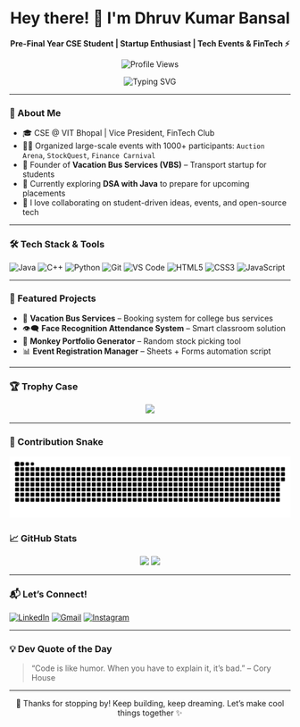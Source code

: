 <h1 align="center">Hey there! 👋 I'm Dhruv Kumar Bansal</h1>
<p align="center">
  <b>Pre-Final Year CSE Student | Startup Enthusiast | Tech Events & FinTech ⚡</b><br>
  <p align="center">
  <img src="https://komarev.com/ghpvc/?username=dhruvkbansal&color=blue" alt="Profile Views"/>
</p>
</p>

<p align="center">
  <img src="https://readme-typing-svg.herokuapp.com?font=Fira+Code&size=22&pause=1000&center=true&vCenter=true&width=435&lines=Building+Startup!;Loves+Finance+%2B+Tech+Blend+💸;Learning+DSA+in+Java+🧠;Writing+Clean+Code+%F0%9F%92%BB" alt="Typing SVG" />
</p>

---

### 🚀 About Me
- 🎓 CSE @ VIT Bhopal | Vice President, FinTech Club  
- 🧑‍💼 Organized large-scale events with 1000+ participants: `Auction Arena`, `StockQuest`, `Finance Carnival`  
- 🚌 Founder of **Vacation Bus Services (VBS)** – Transport startup for students  
- 🧠 Currently exploring **DSA with Java** to prepare for upcoming placements  
- 🤝 I love collaborating on student-driven ideas, events, and open-source tech

---

### 🛠️ Tech Stack & Tools

![Java](https://img.shields.io/badge/-Java-blue?style=flat-square&logo=java)
![C++](https://img.shields.io/badge/-C++-00599C?style=flat-square&logo=c%2B%2B)
![Python](https://img.shields.io/badge/-Python-yellow?style=flat-square&logo=python)
![Git](https://img.shields.io/badge/-Git-black?style=flat-square&logo=git)
![VS Code](https://img.shields.io/badge/-VS%20Code-007ACC?style=flat-square&logo=visual-studio-code)
![HTML5](https://img.shields.io/badge/-HTML5-E34F26?style=flat-square&logo=html5&logoColor=white)
![CSS3](https://img.shields.io/badge/-CSS3-1572B6?style=flat-square&logo=css3)
![JavaScript](https://img.shields.io/badge/-JavaScript-F7DF1E?style=flat-square&logo=javascript)

---

### 💼 Featured Projects

- 🎯 **Vacation Bus Services** – Booking system for college bus services  
- 👁️‍🗨️ **Face Recognition Attendance System** – Smart classroom solution  
- 🐒 **Monkey Portfolio Generator** – Random stock picking tool  
- 📊 **Event Registration Manager** – Sheets + Forms automation script

---

### 🏆 Trophy Case

<p align="center">
  <img src="https://github-profile-trophy.vercel.app/?username=dhruvkbansal&theme=algolia&no-bg=true&no-frame=true" />
</p>

---

### 🔄 Contribution Snake

<p align="center">
  <picture>
    <source media="(prefers-color-scheme: dark)" srcset="https://raw.githubusercontent.com/dhruvkbansal/dhruvkbansal/output/github-contribution-grid-snake-dark.svg" />
    <source media="(prefers-color-scheme: light)" srcset="https://raw.githubusercontent.com/dhruvkbansal/dhruvkbansal/output/github-contribution-grid-snake.svg" />
    <img alt="github contribution grid snake animation" src="https://raw.githubusercontent.com/dhruvkbansal/dhruvkbansal/output/github-contribution-grid-snake.svg" />
  </picture>
</p>


### 📈 GitHub Stats

<p align="center">
  <img src="https://github-readme-stats.vercel.app/api?username=dhruvkbansal&show_icons=true&theme=tokyonight" height="180" />
  <img src="https://github-readme-stats.vercel.app/api/top-langs/?username=dhruvkbansal&layout=compact&theme=tokyonight" height="180" />
</p>

---

### 📬 Let’s Connect!

[![LinkedIn](https://img.shields.io/badge/-LinkedIn-blue?style=flat-square&logo=linkedin)](https://www.linkedin.com/in/dhruv-kumar-bansal)
[![Gmail](https://img.shields.io/badge/-Gmail-red?style=flat-square&logo=gmail)](mailto:dhruvkb1@gmail.com)
[![Instagram](https://img.shields.io/badge/-Instagram-E4405F?style=flat-square&logo=instagram&logoColor=white)](https://instagram.com/dhruvkumarbansal)

---

### 💡 Dev Quote of the Day

> “Code is like humor. When you have to explain it, it’s bad.” – Cory House

---

<p align="center">
  🚀 Thanks for stopping by! Keep building, keep dreaming. Let’s make cool things together ✨
</p>


